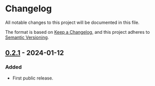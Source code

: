 # Changelog

All notable changes to this project will be documented in this file.

The format is based on [Keep a Changelog](https://keepachangelog.com/en/1.0.0/), and this project
adheres to [Semantic Versioning](https://semver.org/spec/v2.0.0.html).

## [0.2.1] - 2024-01-12

### Added

- First public release.

[0.2.1]: https://github.com/HMIProject/open62541-sys/releases/tag/v0.2.1
